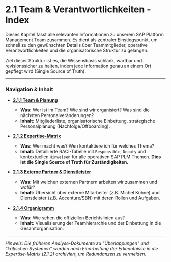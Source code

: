 # 2.1 Team & Verantwortlichkeiten - Index

Dieses Kapitel fasst alle relevanten Informationen zu unserem SAP Platform Management Team zusammen. Es dient als zentraler Einstiegspunkt, um schnell zu den gewünschten Details über Teammitglieder, operative Verantwortlichkeiten und die organisatorische Struktur zu gelangen.

Ziel dieser Struktur ist es, die Wissensbasis schlank, wartbar und revisionssicher zu halten, indem jede Information genau an einem Ort gepflegt wird (Single Source of Truth).

---

### Navigation & Inhalt

*   **[2.1.1 Team & Planung](2.1.1.md)**
    *   **Was:** Wer ist im Team? Wie sind wir organisiert? Was sind die nächsten Personalveränderungen?
    *   **Inhalt:** Mitgliederliste, organisatorische Einbettung, strategische Personalplanung (Nachfolge/Offboarding).

*   **[2.1.2 Expertise-Matrix](2.1.2.md)**
    *   **Was:** Wer macht was? Wen kontaktiere ich für welches Thema?
    *   **Inhalt:** Detaillierte RACI-Tabelle mit `Responsible`, `Deputy` und kontextuellen `Hinweisen` für alle operativen SAP PLM Themen. **Dies ist die Single Source of Truth für Zuständigkeiten.**

*   **[2.1.3 Externe Partner & Dienstleister](2.1.5.md)**
    *   **Was:** Mit welchen externen Partnern arbeiten wir zusammen und wofür?
    *   **Inhalt:** Übersicht über externe Mitarbeiter (z.B. Michel Kühne) und Dienstleister (z.B. Accenture/SBN) mit deren Rollen und Aufgaben.

*   **[2.1.4 Organigramm](2.1.6.md)**
    *   **Was:** Wie sehen die offiziellen Berichtslinien aus?
    *   **Inhalt:** Visualisierung der Teamhierarchie und der Einbettung in die Gesamtorganisation.

---

*Hinweis: Die früheren Analyse-Dokumente zu "Überlappungen" und "kritischen Systemen" wurden nach Einarbeitung der Erkenntnisse in die Expertise-Matrix (2.1.2) archiviert, um Redundanzen zu vermeiden.*
